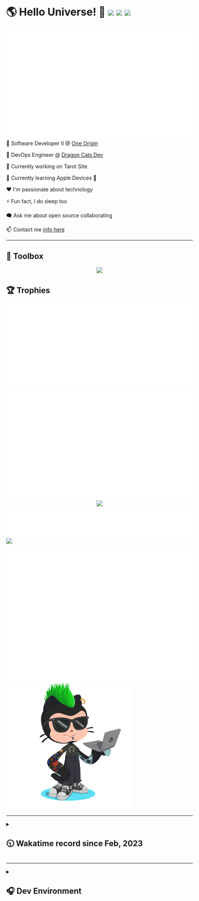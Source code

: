 <h1>🌎 Hello Universe! 👋
<img src='https://wakatime.com/badge/user/a61fe4dd-5464-48ee-825a-134d74f90884.svg?style=flat-square'>
<img src='https://api.visitorbadge.io/api/visitors?path=https%3A%2F%2Fgithub.com%2Fjmclain-origin&countColor=&style=flat-square' height='22'>
<img src='https://img.shields.io/github/followers/jmclain-origin?label=Followers&style=flat-square' height='22'>
</h1>

<img align='right' src='./assets/metrics.base.svg'>

💼 Software Developer II @ [One Origin](https://oneorigin.us/)

<!-- 💼 Engineer Consultant @ [Banyan Labs](https://banyanlabs.io/) -->

💼 DevOps Engineer @ [Dragon Cats Dev](https://DragonCats.dev/ "visit")

🔭 Currently working on Tarot Site

🌱 Currently learning Apple Devices 🤢

❤️ I'm passionate about technology

⚡ Fun fact, I do sleep too

🗨️ Ask me about open source collaborating

📫 Contact me [info here](https://www.joshmclain.com/#contact)

---

## 🧰 Toolbox

<p align="center">
  <a href="https://skillicons.dev">
    <img src="https://skillicons.dev/icons?i=md,html,css,js,regex,sass,tailwind,ts,react,styledcomponents,redux,next,gatsby,remix,vue,nuxt,nodejs,express,mongodb,jest,webpack,vite,rollup,docker,nginx,aws,heroku,vercel,netlify,linux,bash,powershell,vim,git,githubactions,github,gitlab,vscode,idea,maven,gradle,java,spring&theme=dark" />
  </a>
</p>

## 🏆 Trophies

<div align='center'>
<img src='./assets/metrics.plugin.achievements.compact.svg'>
<img src='./assets/metrics.plugin.habits.charts.svg'>
<img src='https://github-profile-trophy.vercel.app/?username=jmclain-origin&theme=darkhub&no-frame=true&margin-w=10'>
</div>

<div align=''>
<img src='./assets/metrics.plugin.habits.facts.svg'>
<img src='https://streak-stats.demolab.com?user=jmclain-origin&theme=dark' width='340'>
<div>
</div>

<img src='./assets/metrics.plugin.wakatime.svg'>
<img src='./assets/octocat.png' width='340'>
<!-- <img src='./assets/metrics.plugin.code.svg'> -->
</div>

---

<details>
<summary>

## 🕥 Wakatime record since Feb, 2023

</summary>

<!--START_SECTION:waka-->
![Code Time](http://img.shields.io/badge/Code%20Time-628%20hrs%206%20mins-blue)

![Profile Views](http://img.shields.io/badge/Profile%20Views-34-blue)

**🐱 My GitHub Data** 

> 📦 137.5 kB Used in GitHub's Storage 
 > 
> 🏆 708 Contributions in the Year 2023
 > 
> 🚫 Not Opted to Hire
 > 
> 📜 24 Public Repositories 
 > 
> 🔑 25 Private Repositories 
 > 
**I'm an Early 🐤** 

```text
🌞 Morning                2835 commits        ██████░░░░░░░░░░░░░░░░░░░   24.77 % 
🌆 Daytime                4083 commits        █████████░░░░░░░░░░░░░░░░   35.67 % 
🌃 Evening                3000 commits        ███████░░░░░░░░░░░░░░░░░░   26.21 % 
🌙 Night                  1527 commits        ███░░░░░░░░░░░░░░░░░░░░░░   13.34 % 
```
📅 **I'm Most Productive on Monday** 

```text
Monday                   2608 commits        ██████░░░░░░░░░░░░░░░░░░░   22.79 % 
Tuesday                  2006 commits        ████░░░░░░░░░░░░░░░░░░░░░   17.53 % 
Wednesday                1792 commits        ████░░░░░░░░░░░░░░░░░░░░░   15.66 % 
Thursday                 1020 commits        ██░░░░░░░░░░░░░░░░░░░░░░░   08.91 % 
Friday                   1676 commits        ████░░░░░░░░░░░░░░░░░░░░░   14.64 % 
Saturday                 1425 commits        ███░░░░░░░░░░░░░░░░░░░░░░   12.45 % 
Sunday                   918 commits         ██░░░░░░░░░░░░░░░░░░░░░░░   08.02 % 
```


📊 **This Week I Spent My Time On** 

```text
🕑︎ Time Zone: America/Phoenix

💬 Programming Languages: 
Vue.js                   1 hr 43 mins        ██████████░░░░░░░░░░░░░░░   41.02 % 
Java                     1 hr 27 mins        █████████░░░░░░░░░░░░░░░░   34.67 % 
TypeScript               30 mins             ███░░░░░░░░░░░░░░░░░░░░░░   11.94 % 
CSS                      14 mins             █░░░░░░░░░░░░░░░░░░░░░░░░   05.63 % 
JavaScript               9 mins              █░░░░░░░░░░░░░░░░░░░░░░░░   03.72 % 

🔥 Editors: 
VS Code                  2 hrs 39 mins       ████████████████░░░░░░░░░   63.02 % 
IntelliJ                 1 hr 33 mins        █████████░░░░░░░░░░░░░░░░   36.98 % 

💻 Operating System: 
Mac                      4 hrs 12 mins       █████████████████████████   100.00 % 
```

**I Mostly Code in JavaScript** 

```text
TypeScript               16 repos            ███████░░░░░░░░░░░░░░░░░░   28.07 % 
CSS                      4 repos             ██░░░░░░░░░░░░░░░░░░░░░░░   07.02 % 
Java                     3 repos             █░░░░░░░░░░░░░░░░░░░░░░░░   05.26 % 
Vue                      2 repos             █░░░░░░░░░░░░░░░░░░░░░░░░   03.51 % 
Dockerfile               1 repo              ░░░░░░░░░░░░░░░░░░░░░░░░░   01.75 % 
```




 Last Updated on 10/12/2023 18:36:39 UTC
<!--END_SECTION:waka-->

</details>

---

<details>
<summary>

## 🎧 Dev Environment

</summary>

> ### _I'm not a player 🐱 I just code a lot..._

<div align='center'>
<img src='https://spotify-github-profile.vercel.app/api/view?uid=31knnovcfatt7mqmu6yaa5htulxi&cover_image=true&theme=default&show_offline=false&background_color=121212' width='420'>
<img src='https://spotify-recently-played-readme.vercel.app/api?user=31knnovcfatt7mqmu6yaa5htulxi&width=400&count=10'>
</div>
</details>

<!-- ## Memes

who doesn't love memes?

![obi one](./assets/unfilimar_obi.jpg) -->

<!-- <div align='center'>
<img src='https://www.data-card-for-spotify.com/api/card?user_id=31knnovcfatt7mqmu6yaa5htulxi&hide_playing=1&hide_recents=1&limit=10&custom_title=jmclain-origin%20Spotify%20Data'>
</div> -->
